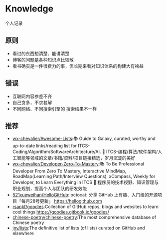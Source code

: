 # Knowledge

个人记录

## 原则

* 看过的东西想清楚、能讲清楚
* 博客的问题是各种知识点比较散
* 看书确实是一件很费力的事，但长期来看对知识体系的构建大有裨益

## 错误

* 互联网内容参差不齐
* 自己贪多，不求甚解
* 不同网络、不同搜索引擎的 搜索结果不一样

## 推荐

* [wx-chevalier/Awesome-Lists](https://github.com/wx-chevalier/Awesome-Lists):📚 Guide to Galaxy, curated, worthy and up-to-date links/reading list for ITCS-Coding/Algorithm/SoftwareArchitecture/AI. 💫 ITCS-编程/算法/软件架构/人工智能等领域的文章/书籍/资料/项目链接精选，岁月沉淀的美好
* [wx-chevalier/Developer-Zero-To-Mastery](https://github.com/wx-chevalier/Developer-Zero-To-Mastery):📚 To Be Professional Developer From Zero To Mastery, Interactive MindMap, RoadMap(Learning Path/Interview Questions), xCompass, Weekly for Developer, to Learn Everything in ITCS 💫 程序员的技术视野、知识管理与职业规划，提高个人与团队的研发效能
* [521xueweihan/HelloGitHub](https://github.com/521xueweihan/HelloGitHub)::octocat: 分享 GitHub 上有趣、入门级的开源项目「每月28号更新」 https://hellogithub.com
* [rsapkf/goodies](https://github.com/rsapkf/goodies):Collection of GitHub repos, blogs and websites to learn cool things https://goodies.gitbook.io/goodies/
* [chinese-poetry/chinese-poetry](https://github.com/chinese-poetry/chinese-poetry):The most comprehensive database of Chinese poetry
* [jnv/lists](https://github.com/jnv/lists):The definitive list of lists (of lists) curated on GitHub and elsewhere
